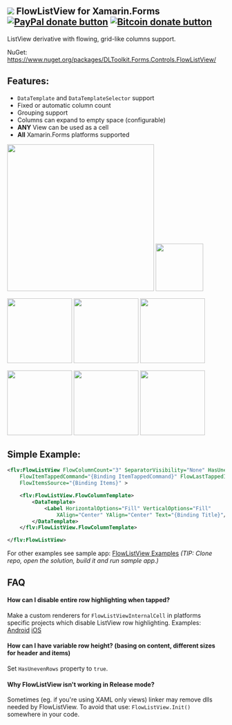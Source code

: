 ## ![](http://res.cloudinary.com/dqeaiomo8/image/upload/c_scale,w_50/v1444578527/DLToolkit/Forms-Controls-128.png) FlowListView for Xamarin.Forms [![PayPal donate button](http://img.shields.io/paypal/donate.png?color=green)](https://www.paypal.com/cgi-bin/webscr?cmd=_s-xclick&hosted_button_id=VPZ4KHKHXXHR2 "Donate to this project using Paypal") [![Bitcoin donate button](http://img.shields.io/bitcoin/donate.png?color=green)](https://blockchain.info/address/16CvewT3QyAc5ATTVNHQ2EomxLQPXxyKQ7 "Donate to this project using Bitcoin")

ListView derivative with flowing, grid-like columns support.

NuGet: https://www.nuget.org/packages/DLToolkit.Forms.Controls.FlowListView/

## Features: 
- `DataTemplate` and `DataTemplateSelector` support
- Fixed or automatic column count
- Grouping support
- Columns can expand to empty space (configurable)
- **ANY** View can be used as a cell
- **All** Xamarin.Forms platforms supported

<img src="https://raw.githubusercontent.com/daniel-luberda/DLToolkit.Forms.Controls/master/FlowListView/Screenshots/flowlistview5.png" width="340"/> <img src="https://raw.githubusercontent.com/daniel-luberda/DLToolkit.Forms.Controls/master/FlowListView/Screenshots/flowlistview6.png" width="110"/> 

<img src="https://raw.githubusercontent.com/daniel-luberda/DLToolkit.Forms.Controls/master/FlowListView/Screenshots/flowlistview1.png" width="150"/> <img src="https://raw.githubusercontent.com/daniel-luberda/DLToolkit.Forms.Controls/master/FlowListView/Screenshots/flowlistview3.png" width="150"/> <img src="https://raw.githubusercontent.com/daniel-luberda/DLToolkit.Forms.Controls/master/FlowListView/Screenshots/flowlistview4.png" width="150"/>

<img src="https://raw.githubusercontent.com/daniel-luberda/DLToolkit.Forms.Controls/master/FlowListView/Screenshots/flowlistview_ios1.png" width="150"/> <img src="https://raw.githubusercontent.com/daniel-luberda/DLToolkit.Forms.Controls/master/FlowListView/Screenshots/flowlistview_ios2.png" width="150"/> <img src="https://raw.githubusercontent.com/daniel-luberda/DLToolkit.Forms.Controls/master/FlowListView/Screenshots/flowlistview_ios3.png" width="150"/>

## Simple Example:

```XML
<flv:FlowListView FlowColumnCount="3" SeparatorVisibility="None" HasUnevenRows="false"
	FlowItemTappedCommand="{Binding ItemTappedCommand}" FlowLastTappedItem="{Binding LastTappedItem}"
	FlowItemsSource="{Binding Items}" >

	<flv:FlowListView.FlowColumnTemplate>
		<DataTemplate>
			<Label HorizontalOptions="Fill" VerticalOptions="Fill" 
				XAlign="Center" YAlign="Center" Text="{Binding Title}"/>
		</DataTemplate>
	</flv:FlowListView.FlowColumnTemplate>

</flv:FlowListView>
```


For other examples see sample app: [FlowListView Examples](https://github.com/daniel-luberda/DLToolkit.Forms.Controls/tree/master/Samples/DLToolkitControlsSamples/SamplesFlowListView) *(TIP: Clone repo, open the solution, build it and run sample app.)*

## FAQ

#### How can I disable entire row highlighting when tapped? 

Make a custom renderers for `FlowListViewInternalCell` in platforms specific projects which disable ListView row highlighting. Examples: [Android](https://github.com/daniel-luberda/DLToolkit.Forms.Controls/blob/master/Samples/Droid/Renderers/FlowListViewInternalCellRenderer.cs) [iOS](https://github.com/daniel-luberda/DLToolkit.Forms.Controls/blob/master/Samples/iOS/Renderers/FlowListViewInternalCellRenderer.cs)

#### How can I have variable row height? (basing on content, different sizes for header and items)

Set `HasUnevenRows` property to `true`.

#### Why FlowListView isn't working in Release mode?

Sometimes (eg. if you're using XAML only views) linker may remove dlls needed by FlowListView. To avoid that use: `FlowListView.Init()` somewhere in your code.